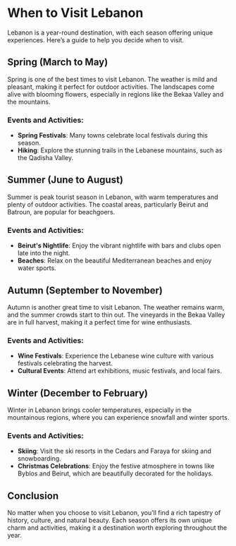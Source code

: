 # When to Visit Lebanon

Lebanon is a year-round destination, with each season offering unique experiences. Here’s a guide to help you decide when to visit.

## Spring (March to May)

Spring is one of the best times to visit Lebanon. The weather is mild and pleasant, making it perfect for outdoor activities. The landscapes come alive with blooming flowers, especially in regions like the Bekaa Valley and the mountains.

### Events and Activities:
- **Spring Festivals**: Many towns celebrate local festivals during this season.
- **Hiking**: Explore the stunning trails in the Lebanese mountains, such as the Qadisha Valley.

## Summer (June to August)

Summer is peak tourist season in Lebanon, with warm temperatures and plenty of outdoor activities. The coastal areas, particularly Beirut and Batroun, are popular for beachgoers.

### Events and Activities:
- **Beirut's Nightlife**: Enjoy the vibrant nightlife with bars and clubs open late into the night.
- **Beaches**: Relax on the beautiful Mediterranean beaches and enjoy water sports.

## Autumn (September to November)

Autumn is another great time to visit Lebanon. The weather remains warm, and the summer crowds start to thin out. The vineyards in the Bekaa Valley are in full harvest, making it a perfect time for wine enthusiasts.

### Events and Activities:
- **Wine Festivals**: Experience the Lebanese wine culture with various festivals celebrating the harvest.
- **Cultural Events**: Attend art exhibitions, music festivals, and local fairs.

## Winter (December to February)

Winter in Lebanon brings cooler temperatures, especially in the mountainous regions, where you can experience snowfall and winter sports.

### Events and Activities:
- **Skiing**: Visit the ski resorts in the Cedars and Faraya for skiing and snowboarding.
- **Christmas Celebrations**: Enjoy the festive atmosphere in towns like Byblos and Beirut, which are beautifully decorated for the holidays.

## Conclusion

No matter when you choose to visit Lebanon, you’ll find a rich tapestry of history, culture, and natural beauty. Each season offers its own unique charm and activities, making it a destination worth exploring throughout the year.

